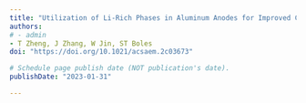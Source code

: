 ```yaml
---
title: "Utilization of Li-Rich Phases in Aluminum Anodes for Improved Cycling Performance through Strategic Thermal Control"
authors:
# - admin
- T Zheng, J Zhang, W Jin, ST Boles
doi: "https://doi.org/10.1021/acsaem.2c03673"

# Schedule page publish date (NOT publication's date).
publishDate: "2023-01-31"

---
```

